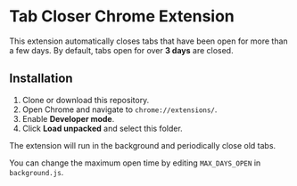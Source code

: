 # Tab Closer Chrome Extension

This extension automatically closes tabs that have been open for more than a few days. By default, tabs open for over **3 days** are closed.

## Installation

1. Clone or download this repository.
2. Open Chrome and navigate to `chrome://extensions/`.
3. Enable **Developer mode**.
4. Click **Load unpacked** and select this folder.

The extension will run in the background and periodically close old tabs.

You can change the maximum open time by editing `MAX_DAYS_OPEN` in `background.js`.
